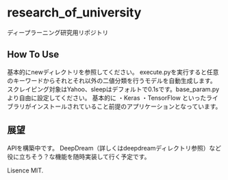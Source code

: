 # research_of_university
ディープラーニング研究用リポジトリ

## How To Use
基本的にnewディレクトリを参照してください。
execute.pyを実行すると任意のキーワードからそれとそれ以外の二値分類を行うモデルを自動生成します。
スクレイピング対象はYahoo、sleepはデフォルトで0.1sです。base_param.pyより自由に設定してください。
基本的に
・Keras
・TensorFlow
といったライブラリがインストールされていること前提のアプリケーションとなっています。

## 展望
APIを構築中です。
DeepDream（詳しくはdeepdreamディレクトリ参照）など役に立ちそう？な機能を随時実装して行く予定です。

Lisence MIT.
